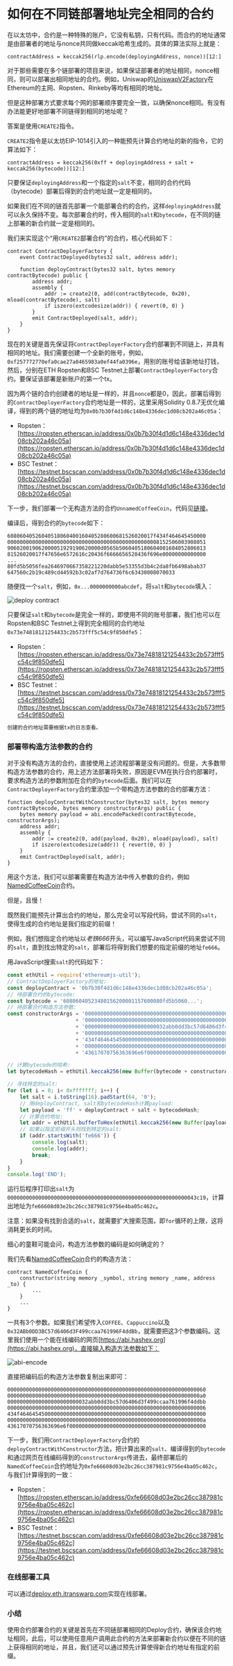 # 如何在不同链部署地址完全相同的合约

在以太坊中，合约是一种特殊的账户，它没有私钥，只有代码。而合约的地址通常是由部署者的地址与nonce共同做keccak哈希生成的。具体的算法实际上就是：

```plain
contractAddress = keccak256(rlp.encode(deployingAddress, nonce))[12:]
```

对于那些需要在多个链部署的项目来说，如果保证部署者的地址相同，nonce相同，则可以部署出相同地址的合约。例如，Uniswap的[UniswapV2Factory](https://docs.uniswap.org/protocol/V2/reference/smart-contracts/factory)在Ethereum的主网、Ropsten、Rinkeby等均有相同的地址。

但是这种部署方式要求每个网的部署顺序要完全一致，以确保nonce相同。有没有办法能更好地部署不同链得到相同的地址呢？

答案是使用`CREATE2`指令。

`CREATE2`指令是以太坊EIP-1014引入的一种能预先计算合约地址的新的指令，它的算法如下：

```plain
contractAddress = keccak256(0xff + deployingAddress + salt + keccak256(bytecode))[12:]
```

只要保证`deployingAddress`和一个指定的`salt`不变，相同的合约代码（bytecode）部署后得到的合约地址就一定是相同的。

如果我们在不同的链首先部署一个能部署合约的合约，这样`deployingAddress`就可以永久保持不变。每次部署合约时，传入相同的`salt`和`bytecode`，在不同的链上部署的新合约就一定是相同的。

我们来实现这个“用`CREATE2`部署合约”的合约，核心代码如下：

```solidity
contract ContractDeployerFactory {
    event ContractDeployed(bytes32 salt, address addr);

    function deployContract(bytes32 salt, bytes memory contractBytecode) public {
        address addr;
        assembly {
            addr := create2(0, add(contractBytecode, 0x20), mload(contractBytecode), salt)
            if iszero(extcodesize(addr)) { revert(0, 0) }
        }
        emit ContractDeployed(salt, addr);
    }
}
```

现在的关键是首先保证将`ContractDeployerFactory`合约部署到不同链上，并具有相同的地址。我们需要创建一个全新的账号，例如，`0xf257772770efa0cae27a0465983a0ef44fa0396e`，用别的账号给该新地址打钱，然后，分别在ETH Ropsten和BSC Testnet上部署`ContractDeployerFactory`合约。要保证该部署是新账户的第一个tx。

因为两个链的合约创建者的地址是一样的，并且`nonce`都是0，因此，部署后得到的`ContractDeployerFactory`合约地址是一样的，这里采用Solidity 0.8.7无优化编译，得到的两个链的地址均为`0x0b7b30f4d1d6c148e4336dec1d08cb202a46c05a`：

- Ropsten：[https://ropsten.etherscan.io/address/0x0b7b30f4d1d6c148e4336dec1d08cb202a46c05a](https://ropsten.etherscan.io/address/0x0b7b30f4d1d6c148e4336dec1d08cb202a46c05a)
- BSC Testnet：[https://testnet.bscscan.com/address/0x0b7b30f4d1d6c148e4336dec1d08cb202a46c05a](https://testnet.bscscan.com/address/0x0b7b30f4d1d6c148e4336dec1d08cb202a46c05a)

下一步，我们部署一个无构造方法的合约`UnnamedCoffeeCoin`，代码见[链接](https://ropsten.etherscan.io/address/0x73e74818121254433c2b573fff5c54c9f850dfe5#code)。

编译后，得到合约的`bytecode`如下：

```plain
60806040526040518060400160405280600681526020017f434f464645450000
0000000000000000000000000000000000000000000000008152506003908051
906020019062000051929190620000d0565b5060405180604001604052806013
81526020017f47656e6572616c20436f6666656520436f696e00000000000000
...
80fd5b5056fea2646970667358221220dabb5e53355d3b4c2da8fb6498abab37
647560c2b19c489cd44592b3c02af7d764736f6c63430008070033
```

随便找一个`salt`，例如，`0x...0000000000abcdef`，将`salt`和`bytecode`填入：

![deploy contract](ui.jpg)

只要保证`salt`和`bytecode`是完全一样的，即使用不同的账号部署，我们也可以在Ropsten和BSC Testnet上得到完全相同的合约地址`0x73e74818121254433c2b573fff5c54c9f850dfe5`：

- Ropsten：[https://ropsten.etherscan.io/address/0x73e74818121254433c2b573fff5c54c9f850dfe5](https://ropsten.etherscan.io/address/0x73e74818121254433c2b573fff5c54c9f850dfe5)
- BSC Testnet：[https://testnet.bscscan.com/address/0x73e74818121254433c2b573fff5c54c9f850dfe5](https://testnet.bscscan.com/address/0x73e74818121254433c2b573fff5c54c9f850dfe5)

```alert type=warning title=注意
创建的合约地址需要根据tx的日志查看。
```

### 部署带构造方法参数的合约

对于没有构造方法的合约，直接使用上述流程部署是没有问题的。但是，大多数带构造方法参数的合约，用上述方法部署将失败，原因是EVM在执行合约部署时，要求构造方法的参数附加在合约的`bytecode`后面。我们可以在`ContractDeployerFactory`合约里添加一个带构造方法参数的合约部署方法：

```solidity
function deployContractWithConstructor(bytes32 salt, bytes memory contractBytecode, bytes memory constructorArgs) public {
    bytes memory payload = abi.encodePacked(contractBytecode, constructorArgs);
    address addr;
    assembly {
        addr := create2(0, add(payload, 0x20), mload(payload), salt)
        if iszero(extcodesize(addr)) { revert(0, 0) }
    }
    emit ContractDeployed(salt, addr);
}
```

用这个方法，我们可以部署需要在构造方法中传入参数的合约，例如[NamedCoffeeCoin](https://ropsten.etherscan.io/address/0xfe66608d03e2bc26cc387981c9756e4ba05c462c#code)合约。

但是，且慢！

既然我们能预先计算出合约的地址，那么完全可以写段代码，尝试不同的`salt`，使得生成的合约地址是我们指定的前缀！

例如，我们想指定合约地址以*老铁666*开头，可以编写JavaScript代码来尝试不同的`salt`，直到找出特定的`salt`，部署后将得到我们想要的指定前缀的地址`fe666`。

用JavaScript搜索`salt`的代码如下：

```javascript
const ethUtil = require('ethereumjs-util');
// ContractDeployerFactory的地址:
const deployContract = '0b7b30f4d1d6c148e4336dec1d08cb202a46c05a';
// 待部署合约的bytecode:
const bytecode = '60806040523480156200001157600080fd5b5060...';
// 待部署合约构造方法参数:
const constructorArgs = '0000000000000000000000000000000000000000000000000000000000000060'
                      + '00000000000000000000000000000000000000000000000000000000000000a0'
                      + '00000000000000000000000032abb0dd3bc57d6406d3f499ccaa761996f4ddbb'
                      + '0000000000000000000000000000000000000000000000000000000000000006'
                      + '434f464645450000000000000000000000000000000000000000000000000000'
                      + '000000000000000000000000000000000000000000000000000000000000000a'
                      + '43617070756363696e6f00000000000000000000000000000000000000000000';

// 计算bytecode的哈希:
let bytecodeHash = ethUtil.keccak256(new Buffer(bytecode + constructorArgs, 'hex')).toString('hex');

// 寻找特定的salt:
for (let i = 0; i< 0xfffffff; i++) {
    let salt = i.toString(16).padStart(64, '0');
    // 用deployContract, salt和bytecodeHash计算payload:
    let payload = 'ff' + deployContract + salt + bytecodeHash;
    // 计算合约地址:
    let addr = ethUtil.bufferToHex(ethUtil.keccak256(new Buffer(payload, 'hex'))).substr(26);
    // 如果以指定前缀开头则找到特定的salt:
    if (addr.startsWith('fe666')) {
        console.log(salt);
        console.log(addr);
        break;
    }
}
console.log('END');
```

运行后程序打印出`salt`为`0000000000000000000000000000000000000000000000000000000000043c19`，计算出地址为`fe66608d03e2bc26cc387981c9756e4ba05c462c`。

注意：如果没有找到合适的`salt`，就需要扩大搜索范围，即`for`循环的上限，这将消耗更长的时间。

细心的童鞋可能会问，构造方法参数的编码是如何确定的？

我们先看[NamedCoffeeCoin](https://ropsten.etherscan.io/address/0xfe66608d03e2bc26cc387981c9756e4ba05c462c#code)合约的构造方法：

```solidity
contract NamedCoffeeCoin {
    constructor(string memory _symbol, string memory _name, address _to) {
        ...
    }
    ...
}
```

一共有3个参数。如果我们希望传入`COFFEE`、`Cappuccino`以及`0x32ABb0DD3BC57d6406d3F499ccaa761996F4ddBb`，就需要把这3个参数编码。这里我们使用一个能在线编码的网页[https://abi.hashex.org](https://abi.hashex.org)，直接输入构造方法参数如下：

![abi-encode](params.jpg)

直接把编码后的构造方法参数复制出来即可：

```plain
0000000000000000000000000000000000000000000000000000000000000060
00000000000000000000000000000000000000000000000000000000000000a0
00000000000000000000000032abb0dd3bc57d6406d3f499ccaa761996f4ddbb
0000000000000000000000000000000000000000000000000000000000000006
434f464645450000000000000000000000000000000000000000000000000000
000000000000000000000000000000000000000000000000000000000000000a
43617070756363696e6f00000000000000000000000000000000000000000000
```

下一步，我们用`ContractDeployerFactory`合约的`deployContractWithConstructor`方法，把计算出来的`salt`、编译得到的`bytecode`和通过网页在线编码得到的`constructorArgs`传进去，最终部署后的`NamedCoffeeCoin`合约地址为`0xfe66608d03e2bc26cc387981c9756e4ba05c462c`，与我们计算得到的一致：

- Ropsten：[https://ropsten.etherscan.io/address/0xfe66608d03e2bc26cc387981c9756e4ba05c462c](https://ropsten.etherscan.io/address/0xfe66608d03e2bc26cc387981c9756e4ba05c462c)
- BSC Testnet：[https://testnet.bscscan.com/address/0xfe66608d03e2bc26cc387981c9756e4ba05c462c](https://testnet.bscscan.com/address/0xfe66608d03e2bc26cc387981c9756e4ba05c462c)

### 在线部署工具

可以通过[deploy.eth.itranswarp.com](https://deploy.eth.itranswarp.com/)实现在线部署。

### 小结

使用合约部署合约的关键是首先在不同链部署相同的Deploy合约，确保该合约地址相同，此后，可以使用任意用户调用此合约的方法来部署新合约以便在不同的链上获得相同的地址，并且，我们还可以通过预先计算使得新合约地址有指定的前缀。
